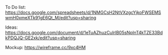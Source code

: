To Do list:
https://docs.google.com/spreadsheets/d/1NMGCsH2NtVXzgcYjkoFWSEMSwmH0xmeXTk91gE6Qt_M/edit?usp=sharing

Ideas:
https://docs.google.com/document/d/1eTuAZhuzCulrlB05sNplnT4kTZE33BdkPDQJQ-GE2xk/edit?usp=sharing

Mockup:
https://wireframe.cc/9xc4HM
